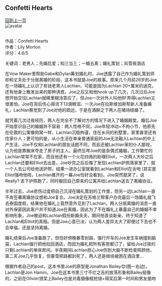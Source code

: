 ## Confetti Hearts
[回到上一页](https://boheme13.github.io/Reviews/)  &nbsp;&nbsp; <br>
![avatar](https://cdn.amomama.com/0fa6784d9f740e445468b5516eebfaeb.jpg)
<br/>
<br/>

作品：Confetti Hearts<br/>
作者：Lily Morton<br/>
评分：4.6/5<br/>

关键词：老男人；先婚后爱；知三当三；一婚五离；婚礼策划；风雪夜酒店

在Vow Maker里帮助Gabe和Dylan筹划婚礼时，Joe透露了自己作为婚礼策划师却和丈夫处于分居离婚的阶段，这本书就是Joe的故事。原来几个月前26岁的Joe在一场婚礼上认识了有钱老男人Lachlan，可能是因为Lachlan 20+厘米的迪克，还有他身上散发出来的那种诱惑，Joe之后又和他hook up了几次，几次过后Joe想开始交往Lachlan就稀里糊涂答应了，但Joe一次对外人叫他BF弄得Lachlan又很害怕，Joe在背后伤心得流下13滴眼泪，一次Joe在拉斯维加斯帮新人准备婚礼，Lachlan察觉到了Joe对他的疏远，于是在酒醉之下两人在赌场结婚了。

就凭着几次过夜经历，两人在完全不了解对方的情况下进入了婚姻殿堂。婚后Joe开始意识自己的婚姻并不容易：两人性格不同，Joe年轻冲动+不拘小节，他原先在伦敦的公寓像狗窝一样，Lachlan沉稳拘谨，住在乡间的别墅里，家里甚至还有住家仆人；更可怕的是，从小生活在单亲普通家庭的Joe无法融入Lachlan的中上产生活，Joe不仅和Lachlan的朋友话题不同，而且还被Lachlan家的仆人鄙视，认为他是靠搬床夺走了房子的主人。最终压垮Joe的是丧偶式婚姻，工作繁忙的Lachlan常常不在家，而且他还有一个火花四溅的助理Elliot，一次两人大吵之后Lachlan还要和Elliot去出差，Joe吵完之后后悔了发现Lachlan护照落家里了，就一个人去公司给他送护照，结果一进办公室就看到Lachlan和Elliot在舌吻 (其实是Elliot强吻他啦，Lachlan推开的一幕Joe恰好没看到)。Joe突然就哭了，说Really? 丢下护照跑了，同时搬回自己原来的公寓并给Lachlan送去了离婚协议。

半年过去，Joe悲伤过度把自己沉浸在婚礼策划的工作里，但另一边Lachlan一直不肯签署离婚协议想和Joe复合。Joe决定在苏格兰帮客户办完最后一场婚礼就飞去泰国度假，结果他在婚礼上竟然意外见到了Lachlan，两人分居离婚的消息一直对外保密因此客户并不知道Joe在离婚，因此为了不在婚礼上暴露自己的婚姻不幸影响形象，Joe被迫和Lachlan假扮新婚夫夫，期间他首谈新亲，终于知道了Lachlan和Elliot的真相。但是Joe心意已决，认为两人差异太大了即便过下去也不会幸福，还是坚持离婚。

婚礼结束后Joe准备跑了，但恰好傍晚暴雪封路，强行开车的Joe发生车祸撞到脑袋，Lachlan强行把他拉回酒店，而因为婚礼把所有客房都订了，留给Joe过夜的只剩Lachlan的单床房间。半夜期间Lachlan担心Joe伤到大脑不断检查照顾他，第二天Joe几乎恢复，但暴雪把路都封死了，两人还是继续被困在酒店里…

根据作者自己的post，这本书里Joe的原型是Jonathan Bailey😍(图一右边)，Lachlan是Jon Hamm。Joe在这本书里三寸不烂之舌的放荡形象和Bailey挺像的，之前在Olivier颁奖上Bailey也是对着摄像框抢镜+得奖后第一时间和男友接吻